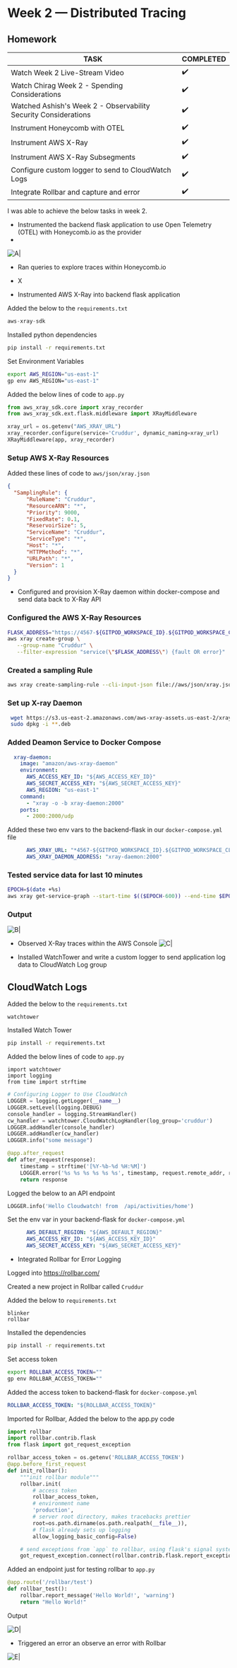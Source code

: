 # Week 2 — Distributed Tracing

## Homework

| TASK | COMPLETED |
|  --- |    ---    |
| Watch Week 2 Live-Stream Video | :heavy_check_mark: |
| Watch Chirag Week 2 - Spending Considerations | :heavy_check_mark: |
| Watched Ashish's Week 2 - Observability Security Considerations | :heavy_check_mark: |
| Instrument Honeycomb with OTEL | :heavy_check_mark: |
| Instrument AWS X-Ray | :heavy_check_mark: |
| Instrument AWS X-Ray Subsegments | :heavy_check_mark: |
| Configure custom logger to send to CloudWatch Logs | :heavy_check_mark: |
| Integrate Rollbar and capture and error | :heavy_check_mark: |


I was able to achieve the below tasks in week 2.

- Instrumented the backend flask application to use Open Telemetry (OTEL) with Honeycomb.io as the provider
- 
![A](../_docs/assets/A.PNG)|

- Ran queries to explore traces within Honeycomb.io
- X

- Instrumented AWS X-Ray into backend flask application

Added the below to the `requirements.txt`

```py
aws-xray-sdk
```
Installed python dependencies

```sh
pip install -r requirements.txt
```

Set Environment Variables
```sh
export AWS_REGION="us-east-1"
gp env AWS_REGION="us-east-1"
```

Added the below lines of code to `app.py`

```py
from aws_xray_sdk.core import xray_recorder
from aws_xray_sdk.ext.flask.middleware import XRayMiddleware

xray_url = os.getenv("AWS_XRAY_URL")
xray_recorder.configure(service='Cruddur', dynamic_naming=xray_url)
XRayMiddleware(app, xray_recorder)
```

### Setup AWS X-Ray Resources

Added these lines of code to `aws/json/xray.json`

```json
{
  "SamplingRule": {
      "RuleName": "Cruddur",
      "ResourceARN": "*",
      "Priority": 9000,
      "FixedRate": 0.1,
      "ReservoirSize": 5,
      "ServiceName": "Cruddur",
      "ServiceType": "*",
      "Host": "*",
      "HTTPMethod": "*",
      "URLPath": "*",
      "Version": 1
  }
}
```


- Configured and provision X-Ray daemon within docker-compose and send data back to X-Ray API

### Configured the AWS X-Ray Resources

```sh
FLASK_ADDRESS="https://4567-${GITPOD_WORKSPACE_ID}.${GITPOD_WORKSPACE_CLUSTER_HOST}"
aws xray create-group \
   --group-name "Cruddur" \
   --filter-expression "service(\"$FLASK_ADDRESS\") {fault OR error}"
```

### Created a sampling Rule
```sh
aws xray create-sampling-rule --cli-input-json file://aws/json/xray.json
```


### Set up X-ray Daemon

```sh
 wget https://s3.us-east-2.amazonaws.com/aws-xray-assets.us-east-2/xray-daemon/aws-xray-daemon-3.x.deb
 sudo dpkg -i **.deb
 ```

### Added Deamon Service to Docker Compose

```yml
  xray-daemon:
    image: "amazon/aws-xray-daemon"
    environment:
      AWS_ACCESS_KEY_ID: "${AWS_ACCESS_KEY_ID}"
      AWS_SECRET_ACCESS_KEY: "${AWS_SECRET_ACCESS_KEY}"
      AWS_REGION: "us-east-1"
    command:
      - "xray -o -b xray-daemon:2000"
    ports:
      - 2000:2000/udp
```

Added these two env vars to the backend-flask in our `docker-compose.yml` file

```yml
      AWS_XRAY_URL: "*4567-${GITPOD_WORKSPACE_ID}.${GITPOD_WORKSPACE_CLUSTER_HOST}*"
      AWS_XRAY_DAEMON_ADDRESS: "xray-daemon:2000"
```

### Tested service data for last 10 minutes

```sh
EPOCH=$(date +%s)
aws xray get-service-graph --start-time $(($EPOCH-600)) --end-time $EPOCH
```

### Output
![B](../_docs/assets/B.PNG)|

- Observed X-Ray traces within the AWS Console
![C](../_docs/assets/C.PNG)|

- Installed WatchTower and write a custom logger to send application log data to CloudWatch Log group


## CloudWatch Logs

Added the below to the `requirements.txt`

```
watchtower
```

Installed Watch Tower
```sh
pip install -r requirements.txt
```


Added the below lines of code to  `app.py`

```
import watchtower
import logging
from time import strftime
```

```py
# Configuring Logger to Use CloudWatch
LOGGER = logging.getLogger(__name__)
LOGGER.setLevel(logging.DEBUG)
console_handler = logging.StreamHandler()
cw_handler = watchtower.CloudWatchLogHandler(log_group='cruddur')
LOGGER.addHandler(console_handler)
LOGGER.addHandler(cw_handler)
LOGGER.info("some message")
```

```py
@app.after_request
def after_request(response):
    timestamp = strftime('[%Y-%b-%d %H:%M]')
    LOGGER.error('%s %s %s %s %s %s', timestamp, request.remote_addr, request.method, request.scheme, request.full_path, response.status)
    return response
```

Logged the below to an API endpoint
```py
LOGGER.info('Hello Cloudwatch! from  /api/activities/home')
```

Set the env var in your backend-flask for `docker-compose.yml`

```yml
      AWS_DEFAULT_REGION: "${AWS_DEFAULT_REGION}"
      AWS_ACCESS_KEY_ID: "${AWS_ACCESS_KEY_ID}"
      AWS_SECRET_ACCESS_KEY: "${AWS_SECRET_ACCESS_KEY}"
```

- Integrated Rollbar for Error Logging

Logged into https://rollbar.com/

Created a new project in Rollbar called `Cruddur`

Added the below to `requirements.txt`

```
blinker
rollbar
```

Installed the dependencies

```sh
pip install -r requirements.txt
```

Set access token

```sh
export ROLLBAR_ACCESS_TOKEN=""
gp env ROLLBAR_ACCESS_TOKEN=""
```

Added the access token to backend-flask for `docker-compose.yml`

```yml
ROLLBAR_ACCESS_TOKEN: "${ROLLBAR_ACCESS_TOKEN}"
```

Imported for Rollbar, Added the below to the app.py code

```py
import rollbar
import rollbar.contrib.flask
from flask import got_request_exception
```

```py
rollbar_access_token = os.getenv('ROLLBAR_ACCESS_TOKEN')
@app.before_first_request
def init_rollbar():
    """init rollbar module"""
    rollbar.init(
        # access token
        rollbar_access_token,
        # environment name
        'production',
        # server root directory, makes tracebacks prettier
        root=os.path.dirname(os.path.realpath(__file__)),
        # flask already sets up logging
        allow_logging_basic_config=False)

    # send exceptions from `app` to rollbar, using flask's signal system.
    got_request_exception.connect(rollbar.contrib.flask.report_exception, app)
```

Added an endpoint just for testing rollbar to `app.py`

```py
@app.route('/rollbar/test')
def rollbar_test():
    rollbar.report_message('Hello World!', 'warning')
    return "Hello World!"
```

Output

![D](../_docs/assets/D.PNG)|

- Triggered an error an observe an error with Rollbar

![E](../_docs/assets/E.PNG)|


